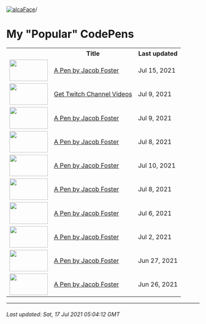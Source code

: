 [![alcaFace](https://camo.githubusercontent.com/2ee094c4af74cb0ec2e19388fccfb809837623e3/68747470733a2f2f7374617469632d63646e2e6a74766e772e6e65742f656d6f7469636f6e732f76312f3332383632362f312e30)](https://twitch.tv/Alca)/

# My "Popular" CodePens

<table>
	<tr>
		<th></th>
		<th>Title</th>
		<th>Last updated</th>
	</tr>
	<tr>
		<td><a href="https://codepen.io/Alca/pen/LYyxwVz" rel="nofollow"><img src="https://codepen.io/alca/pen/LYyxwVz/image/default.png" width="100" height="56.25"></a></td>
		<td><a href="https://codepen.io/Alca/pen/LYyxwVz" rel="nofollow">A Pen by Jacob Foster</a></td>
		<td>Jul 15, 2021</td>
	</tr>
	<tr>
		<td><a href="https://codepen.io/Alca/pen/XWRKVNP" rel="nofollow"><img src="https://codepen.io/alca/pen/XWRKVNP/image/default.png" width="100" height="56.25"></a></td>
		<td><a href="https://codepen.io/Alca/pen/XWRKVNP" rel="nofollow">Get Twitch Channel Videos</a></td>
		<td>Jul 9, 2021</td>
	</tr>
	<tr>
		<td><a href="https://codepen.io/Alca/pen/eYWzpXV" rel="nofollow"><img src="https://codepen.io/alca/pen/eYWzpXV/image/default.png" width="100" height="56.25"></a></td>
		<td><a href="https://codepen.io/Alca/pen/eYWzpXV" rel="nofollow">A Pen by Jacob Foster</a></td>
		<td>Jul 9, 2021</td>
	</tr>
	<tr>
		<td><a href="https://codepen.io/Alca/pen/YzVWyjM" rel="nofollow"><img src="https://codepen.io/alca/pen/YzVWyjM/image/default.png" width="100" height="56.25"></a></td>
		<td><a href="https://codepen.io/Alca/pen/YzVWyjM" rel="nofollow">A Pen by Jacob Foster</a></td>
		<td>Jul 8, 2021</td>
	</tr>
	<tr>
		<td><a href="https://codepen.io/Alca/pen/eYWzpNB" rel="nofollow"><img src="https://codepen.io/alca/pen/eYWzpNB/image/default.png" width="100" height="56.25"></a></td>
		<td><a href="https://codepen.io/Alca/pen/eYWzpNB" rel="nofollow">A Pen by Jacob Foster</a></td>
		<td>Jul 10, 2021</td>
	</tr>
	<tr>
		<td><a href="https://codepen.io/Alca/pen/JjNXQPO" rel="nofollow"><img src="https://codepen.io/alca/pen/JjNXQPO/image/default.png" width="100" height="56.25"></a></td>
		<td><a href="https://codepen.io/Alca/pen/JjNXQPO" rel="nofollow">A Pen by Jacob Foster</a></td>
		<td>Jul 8, 2021</td>
	</tr>
	<tr>
		<td><a href="https://codepen.io/Alca/pen/yLbepqr" rel="nofollow"><img src="https://codepen.io/alca/pen/yLbepqr/image/default.png" width="100" height="56.25"></a></td>
		<td><a href="https://codepen.io/Alca/pen/yLbepqr" rel="nofollow">A Pen by Jacob Foster</a></td>
		<td>Jul 6, 2021</td>
	</tr>
	<tr>
		<td><a href="https://codepen.io/Alca/pen/bGWdLgd" rel="nofollow"><img src="https://codepen.io/alca/pen/bGWdLgd/image/default.png" width="100" height="56.25"></a></td>
		<td><a href="https://codepen.io/Alca/pen/bGWdLgd" rel="nofollow">A Pen by Jacob Foster</a></td>
		<td>Jul 2, 2021</td>
	</tr>
	<tr>
		<td><a href="https://codepen.io/Alca/pen/rNmBpOw" rel="nofollow"><img src="https://codepen.io/alca/pen/rNmBpOw/image/default.png" width="100" height="56.25"></a></td>
		<td><a href="https://codepen.io/Alca/pen/rNmBpOw" rel="nofollow">A Pen by Jacob Foster</a></td>
		<td>Jun 27, 2021</td>
	</tr>
	<tr>
		<td><a href="https://codepen.io/Alca/pen/QWvLyzg" rel="nofollow"><img src="https://codepen.io/alca/pen/QWvLyzg/image/default.png" width="100" height="56.25"></a></td>
		<td><a href="https://codepen.io/Alca/pen/QWvLyzg" rel="nofollow">A Pen by Jacob Foster</a></td>
		<td>Jun 26, 2021</td>
	</tr>
</table>

---

###### Last updated: Sat, 17 Jul 2021 05:04:12 GMT